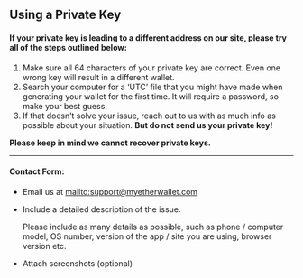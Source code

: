 ## Using a Private Key

#### If your private key is leading to a different address on our site, please try all of the steps outlined below:

1. Make sure all 64 characters of your private key are correct. Even one wrong key will result in a different wallet.
2. Search your computer for a ‘UTC’ file that you might have made when generating your wallet for the first time. It will require a password, so make your best guess.
3. If that doesn’t solve your issue, reach out to us with as much info as possible about your situation. **But do not send us your private key!**

**Please keep in mind we cannot recover private keys.**

***

#### Contact Form:

* Email us at <mailto:support@myetherwallet.com>

* <p>Include a detailed description of the issue.</p>
  <note>Please include as many details as possible, such as phone / computer model, OS number, version of the app / site you are using, browser version etc.</note>

* Attach screenshots (optional)
